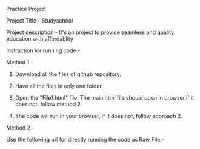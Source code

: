 

Practice Project

Project Title - Studyschool

Project description - It's an project to provide seamless and quality education with affordablity 

Instruction for running code -

Method 1 -

1. Download all the files of github repository.

2. Have all the files in only one folder.

3. Open the "File1.html" file. The main html file should open in browser,if it does not. follow method 2.

4. The code will run in your browser, if it does not, follow approach 2.

Method 2 -

Use the following url for directly running the code as Raw File:-

